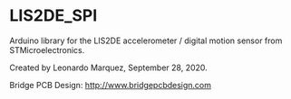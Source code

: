 # LIS2DE_SPI
Arduino library for the LIS2DE accelerometer / digital motion sensor from STMicroelectronics.

Created by Leonardo Marquez, September 28, 2020.

Bridge PCB Design: http://www.bridgepcbdesign.com
